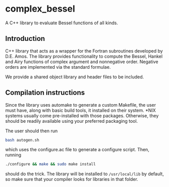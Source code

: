 complex_bessel
==============

A C++ library to evaluate Bessel functions of all kinds.

## Introduction

C++ library that acts as a wrapper for the Fortran subroutines developed by D.E. Amos. The library provides functionality to compute the Bessel, Hankel and Airy functions of complex argument and nonnegative order. Negative orders are implemented via the standard formulae.

We provide a shared object library and header files to be included.

## Compilation instructions

Since the library uses automake to generate a custom Makefile, the user must have, along with basic build tools, it installed on their system. *NIX systems usually come pre-installed with those packages. Otherwise, they should be readily available using your preferred packaging tool.

The user should then run
  ```bash
  bash autogen.sh
  ```

which uses the configure.ac file to generate a configure script. Then, running 
```bash
./configure && make && sudo make install
```

should do the trick. The library will be installed to `/usr/local/lib` by default, so make sure that your compiler looks for libraries in that folder.
